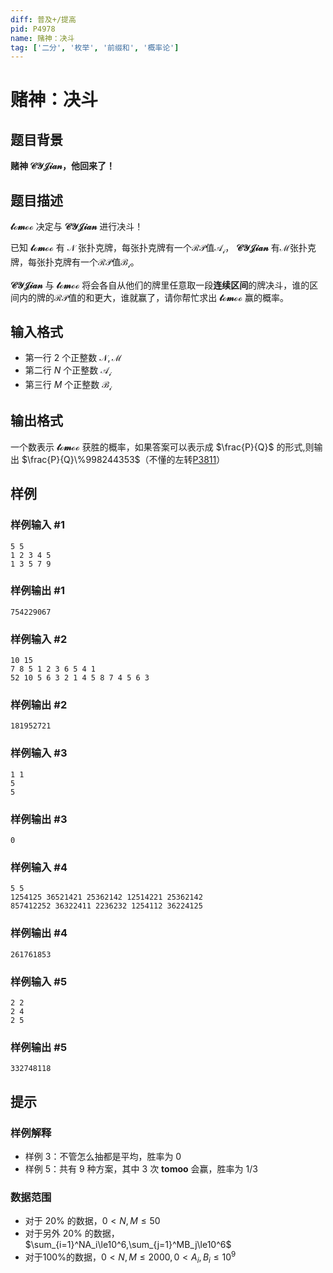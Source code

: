 ```yaml
---
diff: 普及+/提高
pid: P4978
name: 赌神：决斗
tag: ['二分', '枚举', '前缀和', '概率论']
---
```

# 赌神：决斗
## 题目背景

**赌神 $\mathcal{CYJian}$，他回来了！**

## 题目描述

**$\mathcal{tomoo}$** 决定与 **$\mathcal{CYJian}$** 进行决斗！

已知 **$\mathcal{tomoo}$** 有 $\mathcal{N}$ 张扑克牌，每张扑克牌有一个$\mathcal{RP}$值$\mathcal{A_i}$， **$\mathcal{CYJian}$** 有$\mathcal{M}$张扑克牌，每张扑克牌有一个$\mathcal{RP}$值$\mathcal{B_i}$。

**$\mathcal{CYJian}$** 与 **$\mathcal{tomoo}$** 将会各自从他们的牌里任意取一段**连续区间**的牌决斗，谁的区间内的牌的$\mathcal{RP}$值的和更大，谁就赢了，请你帮忙求出 **$\mathcal{tomoo}$** 赢的概率。
## 输入格式

- 第一行 $2$ 个正整数 $\mathcal{N,M}$
- 第二行 $N$ 个正整数 $\mathcal{A_i}$
- 第三行 $M$ 个正整数 $\mathcal{B_i}$
## 输出格式

一个数表示 **$\mathcal{tomoo}$** 获胜的概率，如果答案可以表示成 $\frac{P}{Q}$ 的形式,则输出 $\frac{P}{Q}\%998244353$（不懂的左转[P3811](https://www.luogu.org/problemnew/show/P3811)）
## 样例

### 样例输入 #1
```
5 5
1 2 3 4 5
1 3 5 7 9
```
### 样例输出 #1
```
754229067
```
### 样例输入 #2
```
10 15
7 8 5 1 2 3 6 5 4 1 
52 10 5 6 3 2 1 4 5 8 7 4 5 6 3
```
### 样例输出 #2
```
181952721
```
### 样例输入 #3
```
1 1
5
5
```
### 样例输出 #3
```
0
```
### 样例输入 #4
```
5 5
1254125 36521421 25362142 12514221 25362142
857412252 36322411 2236232 1254112 36224125
```
### 样例输出 #4
```
261761853
```
### 样例输入 #5
```
2 2
2 4
2 5
```
### 样例输出 #5
```
332748118
```
## 提示

### 样例解释
- 样例 $3$：不管怎么抽都是平均，胜率为 $0$
- 样例 $5$：共有 $9$ 种方案，其中 $3$ 次 **tomoo** 会赢，胜率为 $1/3$

### 数据范围
- 对于 $20\%$ 的数据，$0<N,M\le50$
- 对于另外 $20\%$ 的数据，$\sum_{i=1}^NA_i\le10^6,\sum_{j=1}^MB_j\le10^6$
- 对于$100\%$的数据，$0<N,M\le2000,0<A_i,B_i\le10^9$
